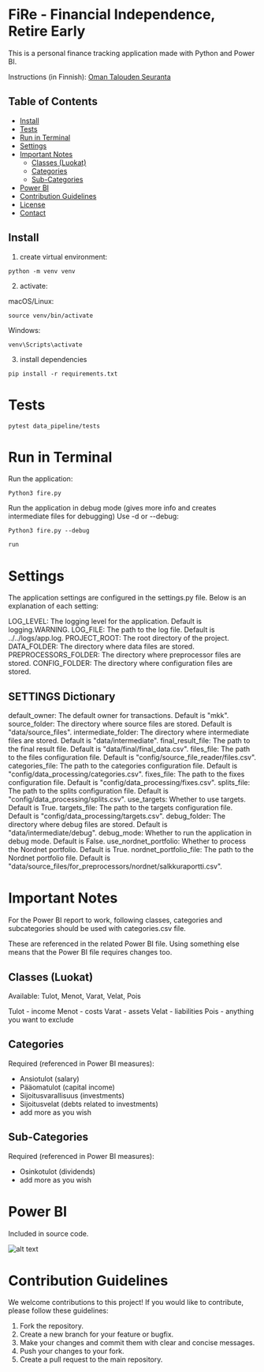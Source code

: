 # FiRe - Financial Independence, Retire Early

This is a personal finance tracking application made with Python and Power BI.

Instructions (in Finnish): [Oman Talouden Seuranta](https://mkkvkmn.com/oman-talouden-seuranta/)

## Table of Contents

- [Install](#install)
- [Tests](#tests)
- [Run in Terminal](#run-in-terminal)
- [Settings](#settings)
- [Important Notes](#important-notes)
  - [Classes (Luokat)](#classes-luokat)
  - [Categories](#categories)
  - [Sub-Categories](#sub-categories)
- [Power BI](#power-bi)
- [Contribution Guidelines](#contribution-guidelines)
- [License](#license)
- [Contact](#contact)

## Install

1. create virtual environment:

```shell
python -m venv venv
```

2. activate:

macOS/Linux:

```shell
source venv/bin/activate
```

Windows:

```shell
venv\Scripts\activate
```

3. install dependencies

```shell
pip install -r requirements.txt
```

# Tests

```shell
pytest data_pipeline/tests
```

# Run in Terminal

Run the application:

```shell
Python3 fire.py
```

Run the application in debug mode (gives more info and creates intermediate files for debugging)
Use -d or --debug:

```shell
Python3 fire.py --debug
```

```shell
run
```

# Settings

The application settings are configured in the settings.py file. Below is an explanation of each setting:

LOG_LEVEL: The logging level for the application. Default is logging.WARNING.
LOG_FILE: The path to the log file. Default is ../../logs/app.log.
PROJECT_ROOT: The root directory of the project.
DATA_FOLDER: The directory where data files are stored.
PREPROCESSORS_FOLDER: The directory where preprocessor files are stored.
CONFIG_FOLDER: The directory where configuration files are stored.

## SETTINGS Dictionary

default_owner: The default owner for transactions. Default is "mkk".
source_folder: The directory where source files are stored. Default is "data/source_files".
intermediate_folder: The directory where intermediate files are stored. Default is "data/intermediate".
final_result_file: The path to the final result file. Default is "data/final/final_data.csv".
files_file: The path to the files configuration file. Default is "config/source_file_reader/files.csv".
categories_file: The path to the categories configuration file. Default is "config/data_processing/categories.csv".
fixes_file: The path to the fixes configuration file. Default is "config/data_processing/fixes.csv".
splits_file: The path to the splits configuration file. Default is "config/data_processing/splits.csv".
use_targets: Whether to use targets. Default is True.
targets_file: The path to the targets configuration file. Default is "config/data_processing/targets.csv".
debug_folder: The directory where debug files are stored. Default is "data/intermediate/debug".
debug_mode: Whether to run the application in debug mode. Default is False.
use_nordnet_portfolio: Whether to process the Nordnet portfolio. Default is True.
nordnet_portfolio_file: The path to the Nordnet portfolio file. Default is "data/source_files/for_preprocessors/nordnet/salkkuraportti.csv".

# Important Notes

For the Power BI report to work, following classes, categories and subcategories should be used with categories.csv file.

These are referenced in the related Power BI file. Using something else means that the Power BI file requires changes too.

## Classes (Luokat)

Available: Tulot, Menot, Varat, Velat, Pois

Tulot - income
Menot - costs
Varat - assets
Velat - liabilities
Pois - anything you want to exclude

## Categories

Required (referenced in Power BI measures):

- Ansiotulot (salary)
- Pääomatulot (capital income)
- Sijoitusvarallisuus (investments)
- Sijoitusvelat (debts related to investments)
- add more as you wish

## Sub-Categories

Required (referenced in Power BI measures):

- Osinkotulot (dividends)
- add more as you wish

# Power BI

Included in source code.

![alt text](https://github.com/mkkvkmn/fire/blob/main/assets/fire.png?raw=true)

# Contribution Guidelines

We welcome contributions to this project! If you would like to contribute, please follow these guidelines:

1. Fork the repository.
2. Create a new branch for your feature or bugfix.
3. Make your changes and commit them with clear and concise messages.
4. Push your changes to your fork.
5. Create a pull request to the main repository.
